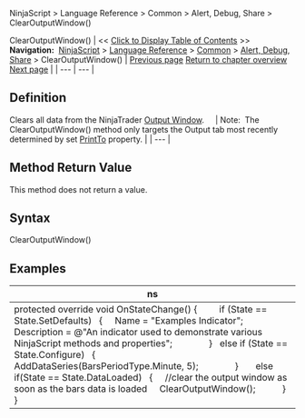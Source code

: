 ﻿
NinjaScript \> Language Reference \> Common \> Alert, Debug, Share \> ClearOutputWindow()

ClearOutputWindow()
| \<\< [Click to Display Table of Contents](clearoutputwindow.md) \>\> **Navigation:**     [NinjaScript](ninjascript.md) \> [Language Reference](language_reference_wip.md) \> [Common](common.md) \> [Alert, Debug, Share](alert__debugging_and_sharing.md) \> ClearOutputWindow() | [Previous page](alert.md) [Return to chapter overview](alert__debugging_and_sharing.md) [Next page](log.md) |
| --- | --- |
## Definition
Clears all data from the NinjaTrader [Output Window](output.md).  
 
| Note:  The ClearOutputWindow() method only targets the Output tab most recently determined by set [PrintTo](printto.md) property. |
| --- |

## Method Return Value
This method does not return a value.
 
## Syntax
ClearOutputWindow()
 
## Examples
| ns |
| --- |
| protected override void OnStateChange() {          if (State \=\= State.SetDefaults)    {      Name \= "Examples Indicator";         Description \= @"An indicator used to demonstrate various NinjaScript methods and properties";                }    else if (State \=\= State.Configure)    {                  AddDataSeries(BarsPeriodType.Minute, 5);                }           else if(State \=\= State.DataLoaded)    {      //clear the output window as soon as the bars data is loaded      ClearOutputWindow();             } } |
